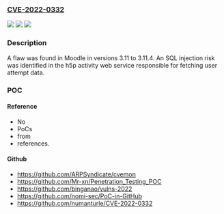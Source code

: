### [CVE-2022-0332](https://cve.mitre.org/cgi-bin/cvename.cgi?name=CVE-2022-0332)
![](https://img.shields.io/static/v1?label=Product&message=moodle&color=blue)
![](https://img.shields.io/static/v1?label=Version&message=n%2Fa&color=blue)
![](https://img.shields.io/static/v1?label=Vulnerability&message=CWE-89&color=brighgreen)

### Description

A flaw was found in Moodle in versions 3.11 to 3.11.4. An SQL injection risk was identified in the h5p activity web service responsible for fetching user attempt data.

### POC

#### Reference
- No
- PoCs
- from
- references.

#### Github
- https://github.com/ARPSyndicate/cvemon
- https://github.com/Mr-xn/Penetration_Testing_POC
- https://github.com/binganao/vulns-2022
- https://github.com/nomi-sec/PoC-in-GitHub
- https://github.com/numanturle/CVE-2022-0332

